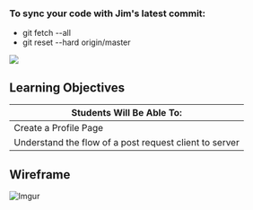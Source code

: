 ### To sync your code with Jim's latest commit:

- git fetch --all
- git reset --hard origin/master


<img src="https://i.imgur.com/fx2orT2.png">

## Learning Objectives

| Students Will Be Able To: |
| --- |
| Create a Profile Page  |
| Understand the flow of a post request client to server |


## Wireframe 


![Imgur](https://i.imgur.com/3hY0xP0.png)
